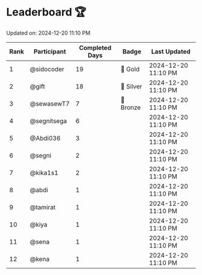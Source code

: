 # Leaderboard 🏆

Updated on: 2024-12-20 11:10 PM

| Rank | Participant       | Completed Days | Badge      | Last Updated         |
|------|-------------------|----------------|------------|----------------------|
| 1    | @sidocoder        | 19             | 🏅 Gold     | 2024-12-20 11:10 PM |
| 2    | @gift             | 18             | 🥈 Silver   | 2024-12-20 11:10 PM |
| 3    | @sewasewT7        | 7              | 🥉 Bronze   | 2024-12-20 11:10 PM |
| 4    | @segnitsega       | 6              |            | 2024-12-20 11:10 PM |
| 5    | @Abdi036          | 3              |            | 2024-12-20 11:10 PM |
| 6    | @segni            | 2              |            | 2024-12-20 11:10 PM |
| 7    | @kika1s1          | 2              |            | 2024-12-20 11:10 PM |
| 8    | @abdi             | 1              |            | 2024-12-20 11:10 PM |
| 9    | @tamirat          | 1              |            | 2024-12-20 11:10 PM |
| 10   | @kiya             | 1              |            | 2024-12-20 11:10 PM |
| 11   | @sena             | 1              |            | 2024-12-20 11:10 PM |
| 12   | @kena             | 1              |            | 2024-12-20 11:10 PM |

